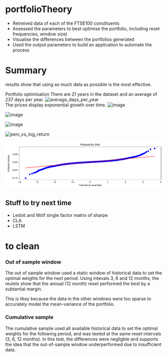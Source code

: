 # portfolioTheory

- Retreived data of each of the FTSE100 constituents 
- Assessed the parameters to best optimise the portfolio, including reset frequencies, window size)
- Visualise the differences between the portfolios generated
- Used the output parameters to build an application to automate the process

# Summary

results show that using as much data as possible is the most effective.
 

Portfolio optimisation
There are 21 years in the dataset and an average of 237 days per year.
![average_days_per_year](https://user-images.githubusercontent.com/65450101/222821097-996b088a-305a-495a-ac4a-000350c51e13.png)<br>
The prices display exponential growth over time.
![image](https://user-images.githubusercontent.com/65450101/222821205-32742b6c-cbc2-4c3b-b460-48447e8087c1.png)

![image](https://user-images.githubusercontent.com/65450101/222821467-1d3bc7d4-5d6b-4b53-8e0c-d5018535aec2.png)

![image](https://user-images.githubusercontent.com/65450101/222821472-bb5c3d7b-fd5d-4bae-a7cb-5f32cdda5780.png)

![perc_vs_log_return](https://user-images.githubusercontent.com/65450101/222821788-5ff89af6-4b37-49b9-b7a2-5e8aad343167.png)

![QQ plot](https://github.com/Johanlai/portfolioTheory/blob/main/Media/QQ%20plot.png)

## Stuff to try next time
- Ledoit and Wolf single factor matrix of sharpe
- CLA
- LSTM

# to clean 

### Out of sample window
The out of sample window used a static window of historical data to set the 
optimal weights for the next period. Using intevals 3, 6 and 12 months, the 
reulsts show that the annual (12 month) reset performed the best by a
subtantial margin.

This is likey because the data in the other windows were too sparse to
accurately model the mean-variance of the portfolio.

### Cumulative sample
The cumulative sample used all available historical data to set the optimal
weights for the following period, and was tested at the same reset intervals
(3, 6, 12 months). In this test, the differences were negligble and supports
the idea that the out-of-sample window underperformed due to insufficient data.